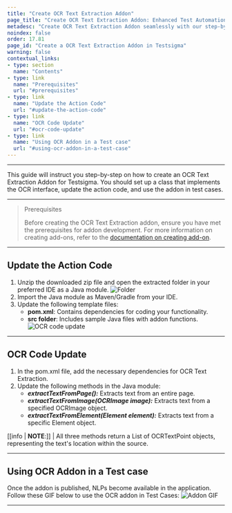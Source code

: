 ```yaml
---
title: "Create OCR Text Extraction Addon"
page_title: "Create OCR Text Extraction Addon: Enhanced Test Automation"
metadesc: "Create OCR Text Extraction Addon seamlessly with our step-by-step guide. Extract text from pages, images, and elements effortlessly. Enhance your testing."
noindex: false
order: 17.81
page_id: "Create a OCR Text Extraction Addon in Testsigma"
warning: false
contextual_links:
- type: section
  name: "Contents"
- type: link
  name: "Prerequisites"
  url: "#prerequisites"
- type: link
  name: "Update the Action Code"
  url: "#update-the-action-code"
- type: link
  name: "OCR Code Update"
  url: "#ocr-code-update"
- type: link
  name: "Using OCR Addon in a Test case"
  url: "#using-ocr-addon-in-a-test-case"
---
```


---

This guide will instruct you step-by-step on how to create an OCR Text Extraction Addon for Testsigma. You should set up a class that implements the OCR interface, update the action code, and use the addon in test cases.

---

> <p id="prerequisites">Prerequisites</p>
>
> Before creating the OCR Text Extraction addon, ensure you have met the prerequisites for addon development. For more information on creating add-ons, refer to the [documentation on creating add-on](https://testsigma.com/docs/addons/create/).

---

## **Update the Action Code**

1. Unzip the downloaded zip file and open the extracted folder in your preferred IDE as a Java module. ![Folder](https://s3.amazonaws.com/static-docs.testsigma.com/new_images/projects/applications/folder.png)
2. Import the Java module as Maven/Gradle from your IDE.
3. Update the following template files:
    - **pom.xml**: Contains dependencies for coding your functionality.
    - **src folder**: Includes sample Java files with addon functions.
![OCR code update](https://s3.amazonaws.com/static-docs.testsigma.com/new_images/projects/applications/ocr.png)

---

## **OCR Code Update**

1. In the pom.xml file, add the necessary dependencies for OCR Text Extraction.
2. Update the following methods in the Java module:
    - ***extractTextFromPage():*** Extracts text from an entire page.
    - ***extractTextFromImage(OCRImage image):*** Extracts text from a specified OCRImage object.
    - ***extractTextFromElement(Element element):*** Extracts text from a specific Element object.

[[info | **NOTE**:]]
| All three methods return a List of OCRTextPoint objects, representing the text's location within the source.

---

## **Using OCR Addon in a Test case**

Once the addon is published, NLPs become available in the application. Follow these GIF below to use the OCR addon in Test Cases: ![Addon GIF](https://s3.amazonaws.com/static-docs.testsigma.com/new_images/projects/applications/ocr_text_extraction_addon.gif)

---
